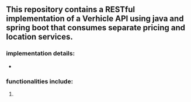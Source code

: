 ## This repository contains a RESTful implementation of a Verhicle API using java and spring boot that consumes separate pricing and location services. 
### implementation details:
*

### functionalities include:
1. 


